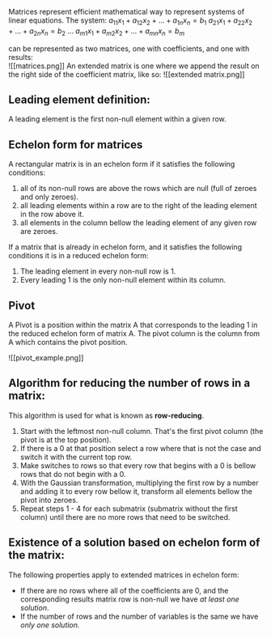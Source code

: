 Matrices represent efficient mathematical way to represent systems of linear equations.
The system: 
$a_{11}x_1 + a_{12}x_2 + ... + a_{1n}x_n = b_1$
$a_{21}x_1 + a_{22}x_2 + ... + a_{2n}x_n = b_2$
$...$
$a_{m1}x_1 + a_{m2}x_2 + ... + a_{mn}x_n = b_m$

can be represented as two matrices, one with coefficients, and one with results:  
![[matrices.png]]
An extended matrix is one where we append the result on the right side of the coefficient matrix, like so:
![[extended matrix.png]]


## Leading element definition:

A leading element is the first non-null element within a given row.
## Echelon form for matrices

A rectangular matrix is in an echelon form if it satisfies the following conditions: 
1. all of its non-null rows are above the rows which are null (full of zeroes and only zeroes).
2. all leading elements within a row are to the right of the leading element in the row above it.
3. all elements in the column bellow the leading element of any given row are zeroes.

If a matrix that is already in echelon form, and it satisfies the following conditions it is in a reduced echelon form:
1. The leading element in every non-null row is 1.
2. Every leading 1 is the only non-null element within its column.

## Pivot 

A Pivot is a position within the matrix A that corresponds to the leading 1 in  the reduced echelon form of matrix A. The pivot column is the column from A which contains the pivot position.

![[pivot_example.png]]


## Algorithm for reducing the number of rows in a matrix:

This algorithm is used for what is known as __row-reducing__.

1. Start with the leftmost non-null column. That's the first pivot column (the pivot is at the top position).
2. If there is a 0 at that position select a row where that is not the case and switch it with the current top row.
3. Make switches to rows so that every row that begins with a 0 is bellow rows that do not begin with a 0.
4. With the Gaussian transformation, multiplying the first row by a number and adding it to every row bellow it, transform all elements bellow the pivot into zeroes. 
5. Repeat steps 1 - 4 for each submatrix (submatrix without the first column) until there are no more rows that need to be switched.

## Existence of a solution based on echelon form of the matrix: 

The following properties apply to extended matrices in echelon form:
-  If there are no rows where all of the coefficients are 0, and the corresponding results matrix row is non-null we have *at least one solution*.
- If the number of rows and the number of variables is the same we have *only one solution.*
